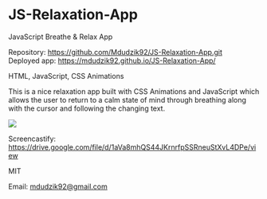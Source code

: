 # JS-Relaxation-App

JavaScript Breathe & Relax App

<!-- Live link to deployed app -->

Repository: https://github.com/Mdudzik92/JS-Relaxation-App.git<br>
Deployed app: https://mdudzik92.github.io/JS-Relaxation-App/

<!-- Technologies used -->

HTML, JavaScript, CSS Animations

<!-- Explanation of what the app is -->

This is a nice relaxation app built with CSS Animations and JavaScript which allows the user to return to a calm state of mind through breathing along with the cursor and following the changing text.

<!-- GIF of app -->

![](https://media.giphy.com/media/EtvfMQelZs23k9J1dm/giphy.gif)

<!-- Screencastify Link -->

Screencastify:
https://drive.google.com/file/d/1aVa8mhQS44JKrnrfpSSRneuStXvL4DPe/view

<!-- License -->

MIT

<!-- Contact information -->

Email: mdudzik92@gmail.com
